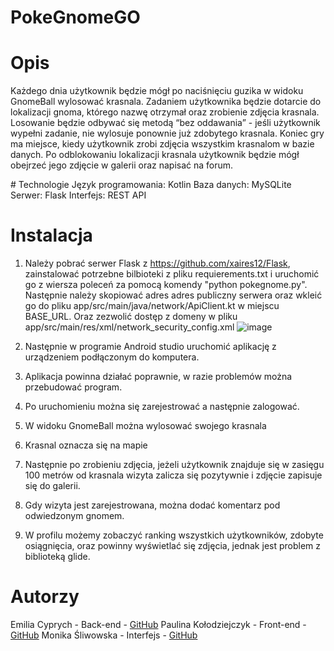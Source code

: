 ﻿# PokeGnomeGO

# Opis
Każdego dnia użytkownik będzie mógł po naciśnięciu guzika w widoku GnomeBall wylosować krasnala. Zadaniem użytkownika będzie dotarcie do lokalizacji gnoma, którego nazwę otrzymał oraz zrobienie zdjęcia krasnala. Losowanie będzie odbywać się metodą “bez oddawania” - jeśli użytkownik wypełni zadanie, nie wylosuje ponownie już zdobytego krasnala. Koniec gry ma miejsce, kiedy użytkownik zrobi zdjęcia wszystkim krasnalom w bazie danych. Po odblokowaniu lokalizacji krasnala użytkownik będzie mógł obejrzeć jego zdjęcie w galerii oraz napisać na forum.

﻿# Technologie
Język programowania: Kotlin
Baza danych: MySQLite
Serwer: Flask
Interfejs: REST API

# Instalacja
  
 1. Należy pobrać serwer Flask z https://github.com/xaires12/Flask, zainstalować potrzebne bilbioteki z pliku requierements.txt i uruchomić go z wiersza poleceń za pomocą komendy "python pokegnome.py". Następnie należy skopiować adres adres publiczny serwera oraz wkleić go do pliku app/src/main/java/network/ApiClient.kt w miejscu BASE_URL. Oraz zezwolić dostęp z domeny w pliku app/src/main/res/xml/network_security_config.xml
![image](https://github.com/xaires12/PokeGnome/assets/162905349/97e124b1-868f-498b-b560-280cfb4c8ac6)

2. Następnie w programie Android studio uruchomić aplikację z urządzeniem podłączonym do komputera.
3. Aplikacja powinna działać poprawnie, w razie problemów można przebudować program.
4. Po uruchomieniu można się zarejestrować a następnie zalogować.
5. W widoku GnomeBall można wylosować swojego krasnala
6. Krasnal oznacza się na mapie
7. Następnie po zrobieniu zdjęcia, jeżeli użytkownik znajduje się w zasięgu 100 metrów od krasnala wizyta zalicza się pozytywnie i zdjęcie zapisuje się do galerii.
8. Gdy wizyta jest zarejestrowana, można dodać komentarz pod odwiedzonym gnomem.
9. W profilu możemy zobaczyć ranking wszystkich użytkowników, zdobyte osiągnięcia, oraz powinny wyświetlać się zdjęcia, jednak jest problem z biblioteką glide.

# Autorzy
Emilia Cyprych - Back-end - [GitHub](https://github.com/Emicypr)
Paulina Kołodziejczyk - Front-end - [GitHub](https://github.com/PK127001)
Monika Śliwowska - Interfejs - [GitHub](https://github.com/xaires12)
